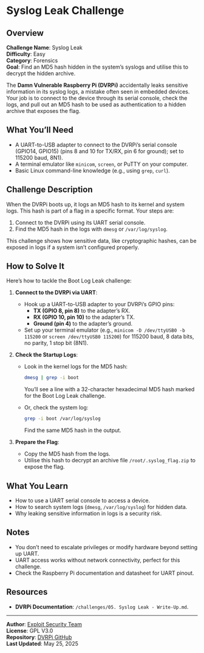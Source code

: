 # Syslog Leak Challenge

## Overview
**Challenge Name**: Syslog Leak  
**Difficulty**: Easy  
**Category**: Forensics  
**Goal**: Find an MD5 hash hidden in the system’s syslogs and utilise this to decrypt the hidden archive.

The **Damn Vulnerable Raspberry Pi (DVRPi)** accidentally leaks sensitive information in its syslog logs, a mistake often seen in embedded devices. Your job is to connect to the device through its serial console, check the logs, and pull out an MD5 hash to be used as authentication to a hidden archive that exposes the flag. 

## What You’ll Need
- A UART-to-USB adapter to connect to the DVRPi’s serial console (GPIO14, GPIO15) (pins 8 and 10 for TX/RX, pin 6 for ground); set to 115200 baud, 8N1).
- A terminal emulator like `minicom`, `screen`, or PuTTY on your computer.
- Basic Linux command-line knowledge (e.g., using `grep`, `curl`).

## Challenge Description
When the DVRPi boots up, it logs an MD5 hash to its kernel and system logs. This hash is part of a flag in a specific format. Your steps are:

1. Connect to the DVRPi using its UART serial console.
2. Find the MD5 hash in the logs with `dmesg` or `/var/log/syslog`.

This challenge shows how sensitive data, like cryptographic hashes, can be exposed in logs if a system isn’t configured properly.

## How to Solve It
Here’s how to tackle the Boot Log Leak challenge:

1. **Connect to the DVRPi via UART**:
   - Hook up a UART-to-USB adapter to your DVRPi’s GPIO pins:
     - **TX (GPIO 8, pin 8)** to the adapter’s RX.
     - **RX (GPIO 10, pin 10)** to the adapter’s TX.
     - **Ground (pin 4)** to the adapter’s ground.
   - Set up your terminal emulator (e.g., `minicom -D /dev/ttyUSB0 -b 115200` or `screen /dev/ttyUSB0 115200`) for 115200 baud, 8 data bits, no parity, 1 stop bit (8N1).

2. **Check the Startup Logs**:
   - Look in the kernel logs for the MD5 hash:
     
     ```bash
     dmesg | grep -i boot
     ```
     
     You’ll see a line with a 32-character hexadecimal MD5 hash marked for the Boot Log Leak challenge.
   
   - Or, check the system log:
     ```bash
     grep -i boot /var/log/syslog
     ```
     Find the same MD5 hash in the output.

3. **Prepare the Flag**:
   - Copy the MD5 hash from the logs.
   - Utilise this hash to decrypt an archive file `/root/.syslog_flag.zip` to expose the flag.

## What You Learn
- How to use a UART serial console to access a device.
- How to search system logs (`dmesg`, `/var/log/syslog`) for hidden data.
- Why leaking sensitive information in logs is a security risk.

## Notes
- You don’t need to escalate privileges or modify hardware beyond setting up UART.
- UART access works without network connectivity, perfect for this challenge.
- Check the Raspberry Pi documentation and datasheet for UART pinout.

## Resources
- **DVRPi Documentation**: `/challenges/05. Syslog Leak - Write-Up.md`.
  
---

**Author**: [Exploit Security Team](https://www.exploitsecurity.io)  
**License**: GPL V3.0  
**Repository**: [DVRPi GitHub](https://github.com/exploitsecurityio/DVRPi)  
**Last Updated**: May 25, 2025
